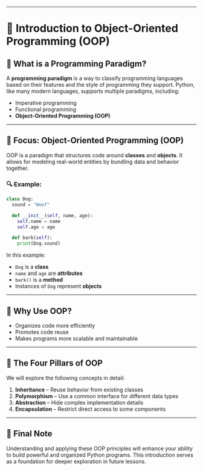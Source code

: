 
---

# 📘 Introduction to Object-Oriented Programming (OOP)

## 🧠 What is a Programming Paradigm?

A **programming paradigm** is a way to classify programming languages based on their features and the style of programming they support. Python, like many modern languages, supports multiple paradigms, including:

- Imperative programming
- Functional programming
- **Object-Oriented Programming (OOP)**

---

## 🧱 Focus: Object-Oriented Programming (OOP)

OOP is a paradigm that structures code around **classes** and **objects**. It allows for modeling real-world entities by bundling data and behavior together.

### 🔍 Example:
```python
class Dog:
  sound = "Woof"

  def __init__(self, name, age):
    self.name = name
    self.age = age

  def bark(self):
    print(Dog.sound)
```

In this example:
- `Dog` is a **class**
- `name` and `age` are **attributes**
- `bark()` is a **method**
- Instances of `Dog` represent **objects**

---

## 🧩 Why Use OOP?

- Organizes code more efficiently
- Promotes code reuse
- Makes programs more scalable and maintainable

---

## 🔑 The Four Pillars of OOP

We will explore the following concepts in detail:

1. **Inheritance** – Reuse behavior from existing classes  
2. **Polymorphism** – Use a common interface for different data types  
3. **Abstraction** – Hide complex implementation details  
4. **Encapsulation** – Restrict direct access to some components

---

## 📝 Final Note

Understanding and applying these OOP principles will enhance your ability to build powerful and organized Python programs. This introduction serves as a foundation for deeper exploration in future lessons.
